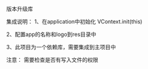 版本升级库 
 

 集成说明：
 1、在application中初始化 VContext.init(this)
 
 2、配置app的名称和logo到res目录中
 
 3、此项目为一个依赖库，需要集成到主项目中

 注意：
    需要检查是否有写入文件的权限


